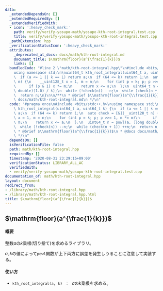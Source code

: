 ```yaml
---
data:
  _extendedDependsOn: []
  _extendedRequiredBy: []
  _extendedVerifiedWith:
  - icon: ':heavy_check_mark:'
    path: verify/verify-yosupo-math/yosupo-kth-root-integral.test.cpp
    title: verify/verify-yosupo-math/yosupo-kth-root-integral.test.cpp
  _pathExtension: hpp
  _verificationStatusIcon: ':heavy_check_mark:'
  attributes:
    _deprecated_at_docs: docs/math/kth-root-integral.md
    document_title: $\mathrm{floor}(a^{\frac{1}{k}})$
    links: []
  bundledCode: "#line 2 \"math/kth-root-integral.hpp\"\n#include <bits/stdc++.h>\n\
    using namespace std;\n\nuint64_t kth_root_integral(uint64_t a, uint64_t k) {\n\
    \  if (a <= 1 || k == 1) return a;\n  if (64 <= k) return 1;\n  auto check = [&](__uint128_t\
    \ n) {\n    __uint128_t x = 1, m = n;\n    for (int p = k; p; p >>= 1, m *= m)\n\
    \      if (p & 1) x *= m;\n    return x <= a;\n  };\n  uint64_t n = powl(a, (long\
    \ double)(1.0) / k);\n  while (!check(n)) --n;\n  while (check(n + 1)) ++n;\n\
    \  return n;\n}\n\n/**\n * @brief $\\mathrm{floor}(a^{\\frac{1}{k}})$\n * @docs\
    \ docs/math/kth-root-integral.md\n */\n"
  code: "#pragma once\n#include <bits/stdc++.h>\nusing namespace std;\n\nuint64_t\
    \ kth_root_integral(uint64_t a, uint64_t k) {\n  if (a <= 1 || k == 1) return\
    \ a;\n  if (64 <= k) return 1;\n  auto check = [&](__uint128_t n) {\n    __uint128_t\
    \ x = 1, m = n;\n    for (int p = k; p; p >>= 1, m *= m)\n      if (p & 1) x *=\
    \ m;\n    return x <= a;\n  };\n  uint64_t n = powl(a, (long double)(1.0) / k);\n\
    \  while (!check(n)) --n;\n  while (check(n + 1)) ++n;\n  return n;\n}\n\n/**\n\
    \ * @brief $\\mathrm{floor}(a^{\\frac{1}{k}})$\n * @docs docs/math/kth-root-integral.md\n\
    \ */\n"
  dependsOn: []
  isVerificationFile: false
  path: math/kth-root-integral.hpp
  requiredBy: []
  timestamp: '2020-08-31 23:29:15+09:00'
  verificationStatus: LIBRARY_ALL_AC
  verifiedWith:
  - verify/verify-yosupo-math/yosupo-kth-root-integral.test.cpp
documentation_of: math/kth-root-integral.hpp
layout: document
redirect_from:
- /library/math/kth-root-integral.hpp
- /library/math/kth-root-integral.hpp.html
title: $\mathrm{floor}(a^{\frac{1}{k}})$
---
```

## $\mathrm{floor}(a^{\frac{1}{k}})$

#### 概要

整数$a$の$k$乗根(切り捨て)を求めるライブラリ。

$a,k$の値によって`powl`関数が上下両方に誤差を発生しうることに注意して実装する。

#### 使い方

- `kth_root_integral(a, k)`　:　$a$の$k$乗根を求める。
